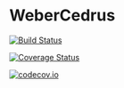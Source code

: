 # WeberCedrus

[![Build Status](https://travis-ci.org/haberdashPI/WeberCedrus.jl.svg?branch=master)](https://travis-ci.org/haberdashPI/WeberCedrus.jl)

[![Coverage Status](https://coveralls.io/repos/haberdashPI/WeberCedrus.jl/badge.svg?branch=master&service=github)](https://coveralls.io/github/haberdashPI/WeberCedrus.jl?branch=master)

[![codecov.io](http://codecov.io/github/haberdashPI/WeberCedrus.jl/coverage.svg?branch=master)](http://codecov.io/github/haberdashPI/WeberCedrus.jl?branch=master)
